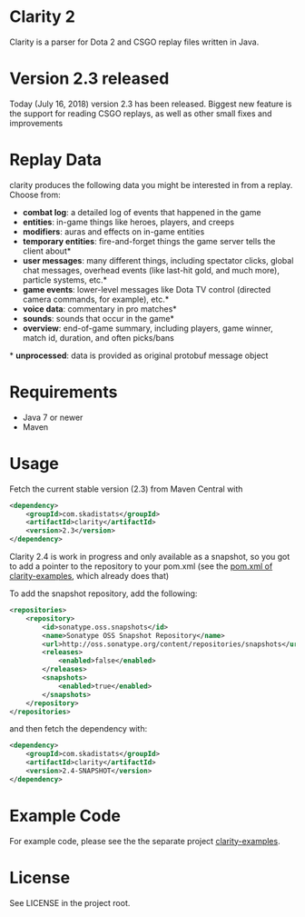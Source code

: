 # Clarity 2

Clarity is a parser for Dota 2 and CSGO replay files written in Java.

# Version 2.3 released

Today (July 16, 2018) version 2.3 has been released. Biggest new feature is the support for reading CSGO replays,
as well as other small fixes and improvements  

# Replay Data

clarity produces the following data you might be interested in from a replay. Choose from:

* **combat log**: a detailed log of events that happened in the game
* **entities**: in-game things like heroes, players, and creeps
* **modifiers**: auras and effects on in-game entities
* **temporary entities**: fire-and-forget things the game server tells the client about*
* **user messages**: many different things, including spectator clicks, global chat messages, overhead events (like last-hit gold, and much more), particle systems, etc.*
* **game events**: lower-level messages like Dota TV control (directed camera commands, for example), etc.*
* **voice data**: commentary in pro matches*
* **sounds**: sounds that occur in the game*
* **overview**: end-of-game summary, including players, game winner, match id, duration, and often picks/bans

\* **unprocessed**: data is provided as original protobuf message object

# Requirements

* Java 7 or newer
* Maven

# Usage

Fetch the current stable version (2.3) from Maven Central with
```XML
<dependency>
	<groupId>com.skadistats</groupId>
	<artifactId>clarity</artifactId>
	<version>2.3</version>
</dependency>
```

Clarity 2.4 is work in progress and only available as a snapshot, so you got to add a pointer to the
repository to your pom.xml (see the [pom.xml of clarity-examples](https://github.com/skadistats/clarity-examples/blob/master/pom.xml), which already does that)

To add the snapshot repository, add the following:
```XML
<repositories>
	<repository>
		<id>sonatype.oss.snapshots</id>
		<name>Sonatype OSS Snapshot Repository</name>
		<url>http://oss.sonatype.org/content/repositories/snapshots</url>
		<releases>
			<enabled>false</enabled>
		</releases>
		<snapshots>
			<enabled>true</enabled>
		</snapshots>
	</repository>
</repositories>
```

and then fetch the dependency with:
```XML
<dependency>
	<groupId>com.skadistats</groupId>
	<artifactId>clarity</artifactId>
	<version>2.4-SNAPSHOT</version>
</dependency>
```

# Example Code

For example code, please see the the separate project [clarity-examples](https://github.com/skadistats/clarity-examples).

# License

See LICENSE in the project root.
